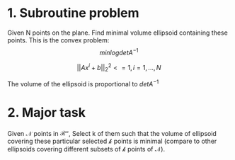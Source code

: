 # 1. Subroutine problem
Given N points on the plane. Find minimal volume ellipsoid containing these points. This is
the convex problem:
$$ min log det A^{-1}$$

$$||Ax^i +b||^2_2 <= 1, i=1,...,N$$

The volume of the ellipsoid is proportional to $det A^{-1}$

# 2. Major task
Given $\mathcal{N}$ points in $\mathcal{R^n}$, Select k of them such that the volume of ellipsoid covering these particular
selected $\mathcal{k}$ points is minimal (compare to other ellipsoids covering different subsets of $\mathcal{k}$ points of $\mathcal{N}$).
